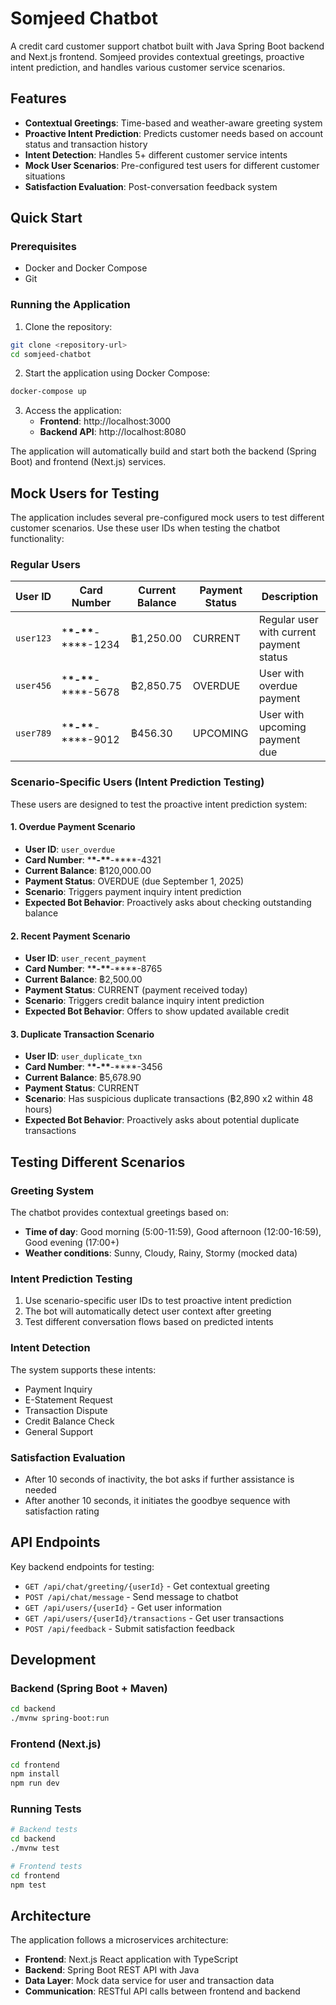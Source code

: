 # Somjeed Chatbot

A credit card customer support chatbot built with Java Spring Boot backend and Next.js frontend. Somjeed provides contextual greetings, proactive intent prediction, and handles various customer service scenarios.

## Features

- **Contextual Greetings**: Time-based and weather-aware greeting system
- **Proactive Intent Prediction**: Predicts customer needs based on account status and transaction history
- **Intent Detection**: Handles 5+ different customer service intents
- **Mock User Scenarios**: Pre-configured test users for different customer situations
- **Satisfaction Evaluation**: Post-conversation feedback system

## Quick Start

### Prerequisites

- Docker and Docker Compose
- Git

### Running the Application

1. Clone the repository:

```bash
git clone <repository-url>
cd somjeed-chatbot
```

2. Start the application using Docker Compose:

```bash
docker-compose up
```

3. Access the application:
   - **Frontend**: http://localhost:3000
   - **Backend API**: http://localhost:8080

The application will automatically build and start both the backend (Spring Boot) and frontend (Next.js) services.

## Mock Users for Testing

The application includes several pre-configured mock users to test different customer scenarios. Use these user IDs when testing the chatbot functionality:

### Regular Users

| User ID   | Card Number                 | Current Balance | Payment Status | Description                              |
| --------- | --------------------------- | --------------- | -------------- | ---------------------------------------- |
| `user123` | \***\*-\*\***-\*\*\*\*-1234 | ฿1,250.00       | CURRENT        | Regular user with current payment status |
| `user456` | \***\*-\*\***-\*\*\*\*-5678 | ฿2,850.75       | OVERDUE        | User with overdue payment                |
| `user789` | \***\*-\*\***-\*\*\*\*-9012 | ฿456.30         | UPCOMING       | User with upcoming payment due           |

### Scenario-Specific Users (Intent Prediction Testing)

These users are designed to test the proactive intent prediction system:

#### 1. Overdue Payment Scenario

- **User ID**: `user_overdue`
- **Card Number**: \***\*-\*\***-\*\*\*\*-4321
- **Current Balance**: ฿120,000.00
- **Payment Status**: OVERDUE (due September 1, 2025)
- **Scenario**: Triggers payment inquiry intent prediction
- **Expected Bot Behavior**: Proactively asks about checking outstanding balance

#### 2. Recent Payment Scenario

- **User ID**: `user_recent_payment`
- **Card Number**: \***\*-\*\***-\*\*\*\*-8765
- **Current Balance**: ฿2,500.00
- **Payment Status**: CURRENT (payment received today)
- **Scenario**: Triggers credit balance inquiry intent prediction
- **Expected Bot Behavior**: Offers to show updated available credit

#### 3. Duplicate Transaction Scenario

- **User ID**: `user_duplicate_txn`
- **Card Number**: \***\*-\*\***-\*\*\*\*-3456
- **Current Balance**: ฿5,678.90
- **Payment Status**: CURRENT
- **Scenario**: Has suspicious duplicate transactions (฿2,890 x2 within 48 hours)
- **Expected Bot Behavior**: Proactively asks about potential duplicate transactions

## Testing Different Scenarios

### Greeting System

The chatbot provides contextual greetings based on:

- **Time of day**: Good morning (5:00-11:59), Good afternoon (12:00-16:59), Good evening (17:00+)
- **Weather conditions**: Sunny, Cloudy, Rainy, Stormy (mocked data)

### Intent Prediction Testing

1. Use scenario-specific user IDs to test proactive intent prediction
2. The bot will automatically detect user context after greeting
3. Test different conversation flows based on predicted intents

### Intent Detection

The system supports these intents:

- Payment Inquiry
- E-Statement Request
- Transaction Dispute
- Credit Balance Check
- General Support

### Satisfaction Evaluation

- After 10 seconds of inactivity, the bot asks if further assistance is needed
- After another 10 seconds, it initiates the goodbye sequence with satisfaction rating

## API Endpoints

Key backend endpoints for testing:

- `GET /api/chat/greeting/{userId}` - Get contextual greeting
- `POST /api/chat/message` - Send message to chatbot
- `GET /api/users/{userId}` - Get user information
- `GET /api/users/{userId}/transactions` - Get user transactions
- `POST /api/feedback` - Submit satisfaction feedback

## Development

### Backend (Spring Boot + Maven)

```bash
cd backend
./mvnw spring-boot:run
```

### Frontend (Next.js)

```bash
cd frontend
npm install
npm run dev
```

### Running Tests

```bash
# Backend tests
cd backend
./mvnw test

# Frontend tests
cd frontend
npm test
```

## Architecture

The application follows a microservices architecture:

- **Frontend**: Next.js React application with TypeScript
- **Backend**: Spring Boot REST API with Java
- **Data Layer**: Mock data service for user and transaction data
- **Communication**: RESTful API calls between frontend and backend
